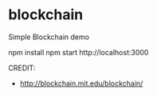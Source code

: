 # blockchain
Simple Blockchain demo

npm install
npm start
http://localhost:3000

CREDIT:
- http://blockchain.mit.edu/blockchain/